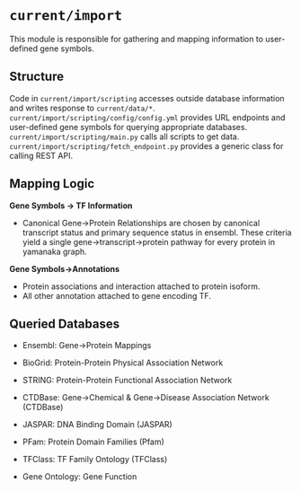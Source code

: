 `current/import`
===========

This module is responsible for gathering and mapping information to user-defined gene symbols.

Structure
------------
Code in `current/import/scripting` accesses outside database information and writes response to `current/data/*`. `current/import/scripting/config/config.yml` provides URL endpoints and user-defined gene symbols for querying appropriate databases. `current/import/scripting/main.py` calls all scripts to get data. `current/import/scripting/fetch_endpoint.py` provides a generic class for calling REST API.


Mapping Logic
-------------

**Gene Symbols -> TF Information**
- Canonical Gene->Protein Relationships are chosen by canonical transcript status and primary sequence status in ensembl. These criteria yield a single gene->transcript->protein pathway for every protein in yamanaka graph.


**Gene Symbols->Annotations**
- Protein associations and interaction attached to protein isoform. 
- All other annotation attached to gene encoding TF.

Queried Databases
--------------

- Ensembl: Gene->Protein Mappings
- BioGrid: Protein-Protein Physical Association Network
- STRING: Protein-Protein Functional Association Network
- CTDBase: Gene->Chemical & Gene->Disease Association Network (CTDBase)

- JASPAR: DNA Binding Domain (JASPAR)
- PFam: Protein Domain Families (Pfam)

- TFClass: TF Family Ontology (TFClass)
- Gene Ontology: Gene Function
